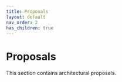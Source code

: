 ```yaml
---
title: Proposals
layout: default
nav_order: 2
has_children: true
---
```


# Proposals

This section contains architectural proposals.
